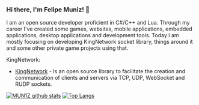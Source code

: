 ### Hi there, I'm Felipe Muniz! 👋

I am an open source developer proficient in C#/C++ and Lua. Through my career I've created some games, websites, mobile applications, embedded applications, desktop applications and development tools. Today I am mostly focusing on developing KingNetwork socket library, things around it and some other private game projects using that.

KingNetwork:

- [KingNetwork](https://github.com/MUN1Z/KingNetwork) - Is an open source library to facilitate the creation and communication of clients and servers via TCP, UDP, WebSocket and RUDP sockets.

[![MUN1Z github stats](https://github-readme-stats.vercel.app/api?username=mun1z&theme=material-palenight&count_private=true&hide=contribs)](https://github.com/anuraghazra/github-readme-stats)
[![Top Langs](https://github-readme-stats.vercel.app/api/top-langs/?username=mun1z&theme=material-palenight&hide=Jupyter&layout=compact)](https://github.com/anuraghazra/github-readme-stats)

<!--
**MUN1Z/MUN1Z** is a ✨ _special_ ✨ repository because its `README.md` (this file) appears on your GitHub profile.

Here are some ideas to get you started:

- 🔭 I’m currently working on ...
- 🌱 I’m currently learning ...
- 👯 I’m looking to collaborate on ...
- 🤔 I’m looking for help with ...
- 💬 Ask me about ...
- 📫 How to reach me: ...
- 😄 Pronouns: ...
- ⚡ Fun fact: ...
-->
